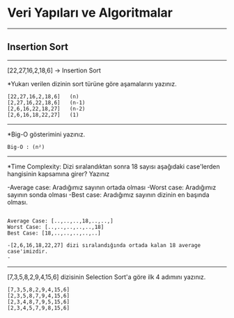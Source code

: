 # Veri Yapıları ve Algoritmalar
---
## Insertion Sort
---
[22,27,16,2,18,6] -> Insertion Sort

*Yukarı verilen dizinin sort türüne göre aşamalarını yazınız.

```
[22,27,16,2,18,6]   (n)
[2,27,16,22,18,6]   (n-1)
[2,6,16,22,18,27]   (n-2)
[2,6,16,18,22,27]   (1)
```

---

*Big-O gösterimini yazınız.

```
Big-O : (n²)
```

---

*Time Complexity: Dizi sıralandıktan sonra 18 sayısı aşağıdaki case'lerden hangisinin kapsamına girer? Yazınız

-Average case: Aradığımız sayının ortada olması
-Worst case: Aradığımız sayının sonda olması
-Best case: Aradığımız sayının dizinin en başında olması.

```

Average Case: [..,..,..,18,..,..,]
Worst Case: [..,..,..,..,..,18]
Best Case: [18,..,..,..,..,..]

-[2,6,16,18,22,27] dizi sıralandığında ortada kalan 18 average case'imizdir.
-
```

---

[7,3,5,8,2,9,4,15,6] dizisinin Selection Sort'a göre ilk 4 adımını yazınız.

```
[7,3,5,8,2,9,4,15,6]
[2,3,5,8,7,9,4,15,6]
[2,3,4,8,7,9,5,15,6]
[2,3,4,5,7,9,8,15,6]
```
